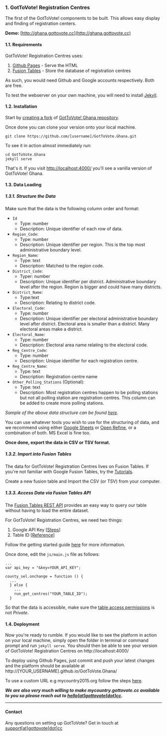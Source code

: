 ### 1. GotToVote! Registration Centres

The first of the GotToVote! components to be built. This allows easy display and finding of registration centers.

**Demo:** [http://ghana.gottovote.cc](http://ghana.gottovote.cc)

#### 1.1. Requirements

GotToVote! Registration Centres uses:

1. [Github Pages](https://pages.github.com/) - Serve the HTML
2. [Fusion Tables](https://developers.google.com/fusiontables/) - Store the database of registration centres

As such, you would need Github and Google accounts respectively. Both are free.

To test the webserver on your own machine, you will need to install [Jekyll](http://jekyllrb.com/).


#### 1.2. Installation

Start by [creating a fork](https://help.github.com/articles/fork-a-repo/) of [GotToVote! Ghana repository](https://github.com/CodeForAfrica/GotToVote.Ghana).

Once done you can clone your version onto your local machine.

    git clone https://github.com/[username]/GotToVote.Ghana.git

To see it in action almost immediately run:

    cd GotToVote.Ghana
    jekyll serve

That's it. If you visit [http://localhost:4000/](http://localhost:4000/) you'll see a vanilla version of GotToVote! Ghana.

#### 1.3. Data Loading

##### 1.3.1. Structure the Data

Make sure that the data is the following column order and format:

- `Id`
  - Type: number
  - Description: Unique identifier of each row of data.
- `Region_Code`:
  - Type: number
  - Description: Unique identifier per region. This is the top most administrative boundary level.
- `Region_Name`:
  - Type: text
  - Description: Matched to the region code.
- `District_Code`:
  - Typer: number
  - Description: Unique identifier per district. Administrative boundary level after the region. Region is bigger and could have many districts.
- `District_Name`:
  - Type:text
  - Description: Relating to district code.
- `Electoral_Code`:
  - Type: number
  - Description: Unique identifier per electoral administrative boundary level after district. Electoral area is smaller than a district. Many electoral areas make a district.
- `Electoral_Name`:
  - Type: number
  - Description: Electoral area name relating to the electoral code.
- `Reg_Centre_Code`:
  - Type: number
  - Description: Unique identifier for each registration centre.
- `Reg_Centre_Name`:
  - Type: text
  - Description: Registration centre name
- `Other_Polling_Stations` (Optional):
  - Type: text
  - Description: Most registration centres happen to be polling stations but not all polling station are registration centres. This column can be added to create more polling stations.

*Sample of the above data structure can be found [here](https://www.google.com/fusiontables/DataSource?docid=1NMs_iAwYIZqdEBDVVuxA7nN4BQlvQwNAgevtPkYx#rows:id=1).*

You can use whatever tools you wish to use for the structuring of data, and we recommend using either [Google Sheets](https://www.google.com/sheets/about/) or [Open Refine](http://openrefine.org/), or a combination of both. MS Excel is fine too.

**Once done, export the data in CSV or TSV format.**

##### 1.3.2. Import into Fusion Tables

The data for GotToVote! Registration Centres lives on Fusion Tables. If you're not familiar with Google Fusion Tables, try the [Tutorials](http://www.google.com/support/fusiontables/bin/answer.py?answer=184641).

Create a new fusion table and Import the CSV (or TSV) from your computer.

##### 1.3.3. Access Data via Fusion Tables API

The [Fusion Tables REST API](https://developers.google.com/fusiontables/docs/v2/getting_started) provides an easy way to query our table without having to load the entire dataset.

For GotToVote! Registration Centres, we need two things:

1. Google API Key [[Steps](https://developers.google.com/fusiontables/docs/v2/using#APIKey)]
2. Table ID [[Reference](https://developers.google.com/fusiontables/docs/v2/getting_started#background-concepts)]

Follow the getting started guide [here](https://developers.google.com/fusiontables/docs/v2/getting_started) for more information.

Once done, edit the `js/main.js` file as follows:

    ...
    var api_key = "&key=YOUR_API_KEY";
    
    county_sel.onchange = function () {
      ...
      } else {
        ...
        run_get_centres("YOUR_TABLE_ID");
      }

So that the data is accessible, make sure the [table access permissions](https://developers.google.com/fusiontables/docs/v2/using#authTbl) is not *Private*.

#### 1.4. Deployment

Now you're ready to rumble. If you would like to see the platform in action on your local machine, simply open the folder in terminal or command prompt and run `jekyll serve`. You should then be able to see your version of GotToVote! Registration Centres on http://localhost:4000/

To deploy using Github Pages, just commit and push your latest changes and the platform should be available at http://[YOUR_USERNAME].github.io/GotToVote.Ghana/

To use a custom URL e.g mycountry2015.org follow the steps [here](https://help.github.com/articles/setting-up-a-custom-domain-with-github-pages/).

***We are also very much willing to make mycountry.gottovote.cc available to you so please reach out to [hello[at]gottovote[dot]cc](mailto:hello@gottovote.cc).***

---

#### Contact

Any questions on setting up GotToVote? Get in touch at [support[at]gottovote[dot]cc](mailto:support@gottovote.cc) 


